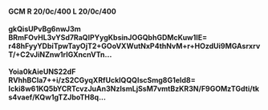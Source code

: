 #### GCM R 20/0c/400 L 20/0c/400
**gkQisUPvBg6nwJ3m**<br/>**BRmFOvHL3vYSd7RaQIPYygKbsinJOGQbhGDMcKuw1IE=**<br/>**r48hFyyYDbiTpwTayOjT2+GOoVXWutNxP4thNvM+r+HOzdUi9MGAsrxrvT/+C2vJiNZnw1rIGXncnVTn...**<br/><br/>
**Yoia0kAieUNS22dF**<br/>**RVhhBCla7++i/zS2CGyqXRfUcklQQQIscSmg8G1eId8=**<br/>**Icki8w61KQ5bYCRTcvzJuAn3NzIsmLjSsM7vmtBzKR3N/F9GOMzTGdti/tks4vaef/KQw1gTZJboTH8q...**